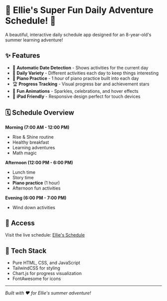 # 🌈 Ellie's Super Fun Daily Adventure Schedule! 🌟

A beautiful, interactive daily schedule app designed for an 8-year-old's summer learning adventure!

## ✨ Features

- 📅 **Automatic Date Detection** - Shows activities for the current day
- 🎯 **Daily Variety** - Different activities each day to keep things interesting
- 🎹 **Piano Practice** - 1 hour of piano practice built into each day
- 🏆 **Progress Tracking** - Visual progress bar and achievement stars
- 💫 **Fun Animations** - Sparkles, celebrations, and hover effects
- 📱 **iPad Friendly** - Responsive design perfect for touch devices

## 🗓️ Schedule Overview

**Morning (7:00 AM - 12:00 PM)**
- Rise & Shine routine
- Healthy breakfast
- Learning adventures
- Math magic

**Afternoon (12:00 PM - 6:00 PM)**
- Lunch time
- Story time
- **Piano practice** (1 hour)
- Afternoon fun activities

**Evening (6:00 PM - 7:00 PM)**
- Wind down activities

## 📱 Access

Visit the live schedule: [Ellie's Schedule](https://yourusername.github.io/ellie-schedule)

## 🎨 Tech Stack

- Pure HTML, CSS, and JavaScript
- TailwindCSS for styling
- Chart.js for progress visualization
- FontAwesome for icons

---

*Built with ❤️ for Ellie's summer adventure!* 